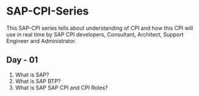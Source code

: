 # SAP-CPI-Series
This SAP-CPI series tells about understanding of CPI and how this CPI will use in real time by SAP CPI developers, Consultant, Architect, Support Engineer and Administrator.

## Day - 01
1. What is SAP?
2. What is SAP BTP?
3. What is SAP SAP CPI and CPI Roles?
